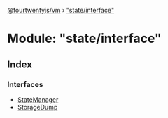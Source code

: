 [@fourtwentyjs/vm](../README.md) › ["state/interface"](_state_interface_.md)

# Module: "state/interface"

## Index

### Interfaces

* [StateManager](../interfaces/_state_interface_.statemanager.md)
* [StorageDump](../interfaces/_state_interface_.storagedump.md)
